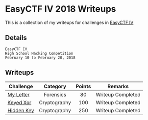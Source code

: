 # EasyCTF IV 2018 Writeups

This is a collection of my writeups for challenges in [EasyCTF IV](https://www.easyctf.com/)

## Details
	EasyCTF IV
	High School Hacking Competition
	February 10 to February 20, 2018

## Writeups
Challenge | Category | Points | Remarks
----------|:--------:|:------:| -------
[My Letter](https://github.com/goelp14/EasyCTF-Writeups-2018-Final/blob/master/Finished/My-Letter.md) | Forensics | 80 | Writeup Completed
[Keyed Xor](https://github.com/goelp14/EasyCTF-Writeups-2018-Final/blob/master/Finished/Keyed-XOR.md) | Cryptography | 100 | Writeup Completed
[Hidden Key](https://github.com/goelp14/EasyCTF-Writeups-2018-Final/blob/master/Finished/Hidden-Key.md) | Cryptography | 250 | Writeup Completed

